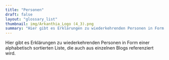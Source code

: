 ```yaml
---
title: "Personen"
draft: false
layout: "glossary_list"
thumbnail: img/Arkanthia_Logo (4_3).png
summary: "Hier gibt es Erklärungen zu wiederkehrenden Personen in Form einer alphabetisch sortierten Liste, die auch aus einzelnen Blogs referenziert wird."
---
```


Hier gibt es Erklärungen zu wiederkehrenden Personen in Form einer alphabetisch sortierten Liste, die auch aus einzelnen Blogs referenziert wird.
